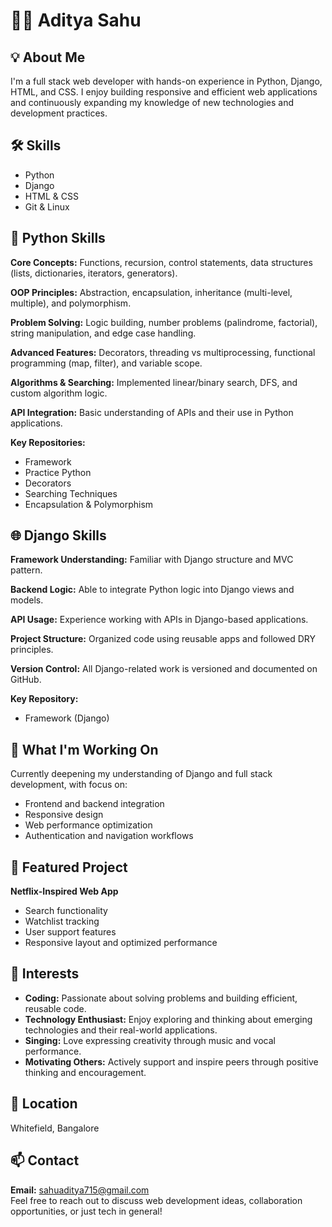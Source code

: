 # 👨‍💻 Aditya Sahu

## 💡 About Me
I'm a full stack web developer with hands-on experience in Python, Django, HTML, and CSS. I enjoy building responsive and efficient web applications and continuously expanding my knowledge of new technologies and development practices.

## 🛠 Skills
- Python
- Django
- HTML & CSS
- Git & Linux

## 🐍 Python Skills
**Core Concepts:** Functions, recursion, control statements, data structures (lists, dictionaries, iterators, generators).

**OOP Principles:** Abstraction, encapsulation, inheritance (multi-level, multiple), and polymorphism.

**Problem Solving:** Logic building, number problems (palindrome, factorial), string manipulation, and edge case handling.

**Advanced Features:** Decorators, threading vs multiprocessing, functional programming (map, filter), and variable scope.

**Algorithms & Searching:** Implemented linear/binary search, DFS, and custom algorithm logic.

**API Integration:** Basic understanding of APIs and their use in Python applications.

**Key Repositories:**
- Framework
- Practice Python
- Decorators
- Searching Techniques
- Encapsulation & Polymorphism

## 🌐 Django Skills
**Framework Understanding:** Familiar with Django structure and MVC pattern.

**Backend Logic:** Able to integrate Python logic into Django views and models.

**API Usage:** Experience working with APIs in Django-based applications.

**Project Structure:** Organized code using reusable apps and followed DRY principles.

**Version Control:** All Django-related work is versioned and documented on GitHub.

**Key Repository:**
- Framework (Django)

## 🎯 What I'm Working On
Currently deepening my understanding of Django and full stack development, with focus on:
- Frontend and backend integration
- Responsive design
- Web performance optimization
- Authentication and navigation workflows

## 📁 Featured Project
**Netflix-Inspired Web App**
- Search functionality
- Watchlist tracking
- User support features
- Responsive layout and optimized performance

## 🎯 Interests
- **Coding:** Passionate about solving problems and building efficient, reusable code.
- **Technology Enthusiast:** Enjoy exploring and thinking about emerging technologies and their real-world applications.
- **Singing:** Love expressing creativity through music and vocal performance.
- **Motivating Others:** Actively support and inspire peers through positive thinking and encouragement.

## 📍 Location
Whitefield, Bangalore

## 📫 Contact
**Email:** sahuaditya715@gmail.com  
Feel free to reach out to discuss web development ideas, collaboration opportunities, or just tech in general!
